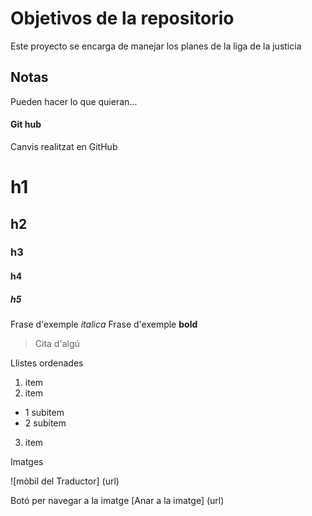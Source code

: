# Objetivos de la repositorio

Este proyecto se encarga de manejar los planes de la liga de la justicia


## Notas
Pueden hacer lo que quieran...


#### Git hub
Canvis realitzat en GitHub

# h1
## h2
### h3
#### h4
##### h5

Frase d'exemple *italica*
Frase d'exemple **bold**
> Cita d'algú 

Llistes ordenades
1. item
2. item
  * 1 subitem
  * 2 subitem
3. item

Imatges

![mòbil del Traductor] (url)

Botó per navegar a la imatge
[Anar a la imatge] (url)
